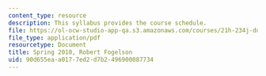 ```yaml
---
content_type: resource
description: This syllabus provides the course schedule.
file: https://ol-ocw-studio-app-qa.s3.amazonaws.com/courses/21h-234j-downtown-spring-2005/90d655eaa0177ed2d7b2496900087734_MIT21H_234JS05_syllS10.pdf
file_type: application/pdf
resourcetype: Document
title: Spring 2010, Robert Fogelson
uid: 90d655ea-a017-7ed2-d7b2-496900087734
---
```


